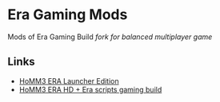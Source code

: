 # Era Gaming Mods
Mods of Era Gaming Build
*fork for balanced multiplayer game*

## Links
- [HoMM3 ERA Launcher Edition](http://wforum.heroes35.net/showthread.php?tid=5235)
- [HoMM3 ERA HD + Era scripts gaming build](http://heroescommunity.com/viewthread.php3?TID=46111)
